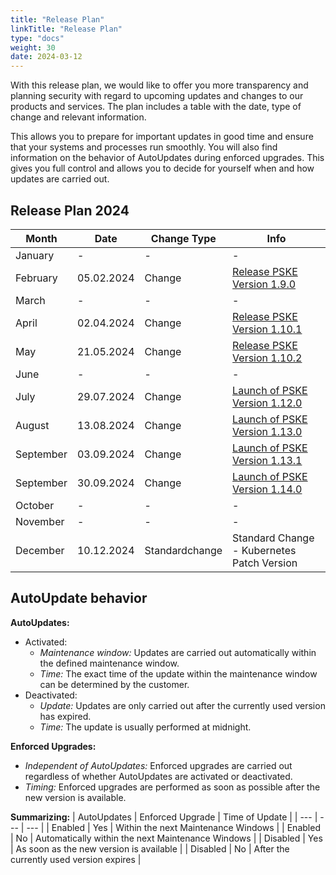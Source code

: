 ```yaml
---
title: "Release Plan"
linkTitle: "Release Plan"
type: "docs"
weight: 30
date: 2024-03-12
---
```


With this release plan, we would like to offer you more transparency and planning security with regard to upcoming updates and changes to our products and services. The plan includes a table with the date, type of change and relevant information.

This allows you to prepare for important updates in good time and ensure that your systems and processes run smoothly. You will also find information on the behavior of AutoUpdates during enforced upgrades. This gives you full control and allows you to decide for yourself when and how updates are carried out.

## Release Plan 2024

| Month | Date | Change Type | Info |
| --- | --- | --- | --- |
| January | - | - | - |
| February | 05.02.2024 | Change | [Release PSKE Version 1.9.0](https://docs.plusserver.com/en/container/managed-kubernetes/releasenotes/notes/1-9-0/) |
| March | - | - | - |
| April | 02.04.2024 | Change | [Release PSKE Version 1.10.1](https://docs.plusserver.com/en/container/managed-kubernetes/releasenotes/notes/1-10-1/) |
| May | 21.05.2024 | Change | [Release PSKE Version 1.10.2](https://docs.plusserver.com/en/container/managed-kubernetes/releasenotes/notes/1-10-2/) |
| June | - | - | - |
| July | 29.07.2024 | Change | [Launch of PSKE Version 1.12.0](https://docs.plusserver.com/en/container/managed-kubernetes/releasenotes/notes/1-12-0/) |
| August| 13.08.2024 | Change | [Launch of PSKE Version 1.13.0](https://docs.plusserver.com/en/container/managed-kubernetes/releasenotes/notes/1-13-0/) |
| September | 03.09.2024 | Change | [Launch of PSKE Version 1.13.1](https://docs.plusserver.com/en/container/managed-kubernetes/releasenotes/notes/1-13-1/) |
| September | 30.09.2024 | Change | [Launch of PSKE Version 1.14.0](https://docs.plusserver.com/en/container/managed-kubernetes/releasenotes/notes/1-14-0/) |           
| October | - | - | - |
| November | - | - | - |
| December | 10.12.2024 | Standardchange | Standard Change - Kubernetes Patch Version |

## AutoUpdate behavior

**AutoUpdates:**

- Activated:
  - *Maintenance window:* Updates are carried out automatically within the defined maintenance window.
  - *Time:* The exact time of the update within the maintenance window can be determined by the customer.
- Deactivated:
  - *Update:* Updates are only carried out after the currently used version has expired.
  - *Time:* The update is usually performed at midnight.

**Enforced Upgrades:**

- *Independent of AutoUpdates:* Enforced upgrades are carried out regardless of whether AutoUpdates are activated or deactivated.
- *Timing:* Enforced upgrades are performed as soon as possible after the new version is available.

**Summarizing:**
| AutoUpdates | Enforced Upgrade | Time of Update |
| --- | --- | --- |
| Enabled | Yes | Within the next Maintenance Windows |
| Enabled | No | Automatically within the next Maintenance Windows |
| Disabled | Yes | As soon as the new version is available |
| Disabled | No | After the currently used version expires |
